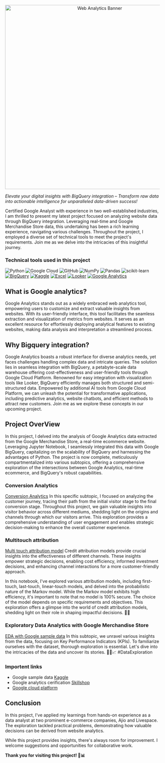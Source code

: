 
<p align="center">
  <img width="600" src="https://example.com/path/to/your/banner-image.png" alt="Web Analytics Banner">
</p>


_Elevate your digital insights with BigQuery integration – Transform raw data into actionable intelligence for unparalleled data-driven success!_




Certified Google Analyst with experience in two well-established industries, I am thrilled to present my latest project focused on analyzing website data through BigQuery integration. Leveraging real-time and Google Merchandise Store data, this undertaking has been a rich learning experience, navigating various challenges. Throughout the project, I employed a diverse set of technical tools to meet the project's requirements. Join me as we delve into the intricacies of this insightful journey.


### Technical tools used in this project

![Python](https://img.shields.io/badge/python-3670A0?style=for-the-badge&logo=python&logoColor=ffdd54) ![Google Cloud](https://img.shields.io/badge/Google%20Cloud-%234285F4.svg?style=for-the-badge&logo=google-cloud&logoColor=white) ![GitHub](https://img.shields.io/badge/GitHub-%23121011.svg?style=for-the-badge&logo=github&logoColor=white) ![NumPy](https://img.shields.io/badge/numpy-%23013243.svg?style=for-the-badge&logo=numpy&logoColor=white) ![Pandas](https://img.shields.io/badge/pandas-%23150458.svg?style=for-the-badge&logo=pandas&logoColor=white) ![scikit-learn](https://img.shields.io/badge/scikit--learn-%23F7931E.svg?style=for-the-badge&logo=scikit-learn&logoColor=white) [![BigQuery](https://img.shields.io/badge/BigQuery-4285F4?style=for-the-badge&logo=google-cloud&logoColor=white)](https://cloud.google.com/bigquery) [![Kaggle](https://img.shields.io/badge/Kaggle-20BEFF?style=for-the-badge&logo=kaggle&logoColor=white)](https://www.kaggle.com/your_username) [![Excel](https://img.shields.io/badge/Excel-217346?style=for-the-badge&logo=microsoft-excel&logoColor=white)](https://www.microsoft.com/en-us/microsoft-365/excel) [![Looker](https://img.shields.io/badge/Looker-03A9F4?style=for-the-badge&logo=looker&logoColor=white)](https://looker.com/) [![Google Analytics](https://img.shields.io/badge/Google_Analytics-E37400?style=for-the-badge&logo=google-analytics&logoColor=white)](https://analytics.google.com/)


## What is Google analytics?
Google Analytics stands out as a widely embraced web analytics tool, empowering users to customize and extract valuable insights from websites. With its user-friendly interface, this tool facilitates the seamless extraction and visualization of metrics from websites. It serves as an excellent resource for effortlessly deploying analytical features to existing websites, making data analysis and interpretation a streamlined process.

## Why Bigquery integration?
Google Analytics boasts a robust interface for diverse analytics needs, yet faces challenges handling complex data and intricate queries. The solution lies in seamless integration with BigQuery, a petabyte-scale data warehouse offering cost-effectiveness and user-friendly tools through Google Cloud Platform. Renowned for easy integration with visualization tools like Looker, BigQuery efficiently manages both structured and semi-structured data. Empowered by additional AI tools from Google Cloud Platform, we can unleash the potential for transformative applications, including predictive analytics, website chatbots, and efficient methods to attract new customers. Join me as we explore these concepts in our upcoming project.

## Project OverView
In this project, I delved into the analysis of Google Analytics data extracted from the Google Merchandise Store, a real-time ecommerce website. Leveraging Jupyter Notebook, I seamlessly integrated this data with Google BigQuery, capitalizing on the scalability of BigQuery and harnessing the advantages of Python. The project is now complete, meticulously compartmentalized into various subtopics, offering a comprehensive exploration of the intersections between Google Analytics, real-time ecommerce, and BigQuery's robust capabilities.

### Conversion Analytics
[Conversion Analytics](https://github.com/vijaybhaskar98/Google-analytics-/tree/main/Conversion%20analytics) In this specific subtopic, I focused on analyzing the customer journey, tracing their path from the initial visitor stage to the final conversion stage. Throughout this project, we gain valuable insights into visitor behavior across different mediums, shedding light on the origins and channels through which our visitors arrive. This exploration provides a comprehensive understanding of user engagement and enables strategic decision-making to enhance the overall customer experience.

### Multitouch attribution
[Multi touch attribution model](https://github.com/vijaybhaskar98/Google-analytics-/tree/1f950a9340c96e1c3e0a039d07dfcb5a693204e3/Multi%20touch%20attribution%20modeling%20with%20google%20analytics%20%20data) Credit attribution models provide crucial insights into the effectiveness of different channels. These insights empower strategic decisions, enabling cost efficiency, informed investment decisions, and enhancing channel interactions for a more customer-friendly approach.

In this notebook, I've explored various attribution models, including first-touch, last-touch, linear-touch models, and delved into the probabilistic nature of the Markov model. While the Markov model exhibits high efficiency, it's important to note that no model is 100% secure. The choice of the model depends on specific requirements and objectives.
This exploration offers a glimpse into the world of credit attribution models, shedding light on their role in shaping impactful decisions. 🚀💡

### Exploratory Data Analytics with Google Merchandise Store 
[EDA with Google sample data](https://github.com/vijaybhaskar98/Google-analytics-/tree/1f950a9340c96e1c3e0a039d07dfcb5a693204e3/Google%20Merchandise%20store_Exploratory%20data%20analytics) In this subtopic, we unravel various insights from the data, focusing on Key Performance Indicators (KPIs). To familiarize ourselves with the dataset, thorough exploration is essential. Let's dive into the intricacies of the data and uncover its stories. 🕵️‍♂️📈 #DataExploration

### Importent links
*  Google sample data [Kaggle](https://www.kaggle.com/datasets/bigquery/google-analytics-sample)
*  Google analytics cerification [Skillshop](https://skillshop.exceedlms.com/student/catalog)
*  [Google cloud platform](https://cloud.google.com/free/?utm_source=google&utm_medium=cpc&utm_campaign=japac-IN-all-en-dr-BKWS-all-core-trial-EXA-dr-1605216&utm_content=text-ad-none-none-DEV_c-CRE_644159077391-ADGP_Hybrid%20%7C%20BKWS%20-%20EXA%20%7C%20Txt%20~%20GCP_General_core%20brand_main-KWID_43700074766895886-aud-1596662388894%3Akwd-6458750523&userloc_9062006-network_g&utm_term=KW_google%20cloud&gad_source=1&gclid=Cj0KCQiA3uGqBhDdARIsAFeJ5r2PNQtXlG2aaYnAXvDahMA4x8WaD4gxOJWZ9KrKehjhsBJciwvWaiUaAvL5EALw_wcB&gclsrc=aw.ds)

## Conclusion
In this project, I've applied my learnings from hands-on experience as a data analyst at two prominent e-commerce companies, Ajio and Livespace. The exploration tackled practical problems, demonstrating how valuable decisions can be derived from website analytics.

While this project provides insights, there's always room for improvement. I welcome suggestions and opportunities for collaborative work.

**Thank you for visiting this project! 🙌📊**
